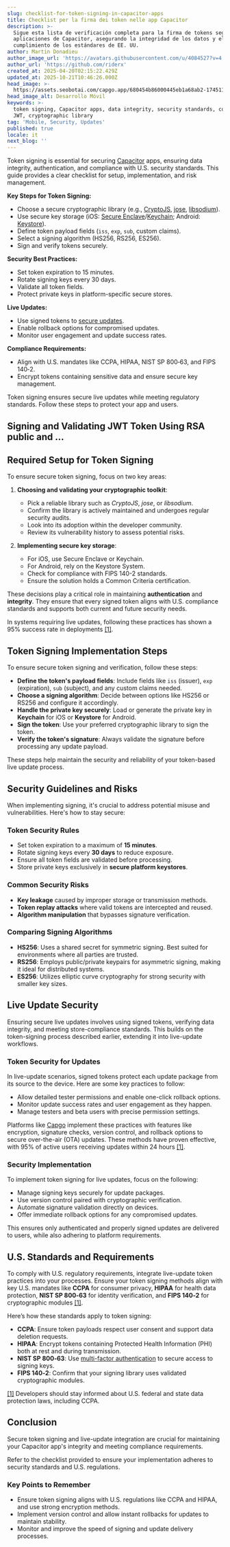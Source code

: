 ```yaml
---
slug: checklist-for-token-signing-in-capacitor-apps
title: Checklist per la firma dei token nelle app Capacitor
description: >-
  Sigue esta lista de verificación completa para la firma de tokens seguros en
  aplicaciones de Capacitor, asegurando la integridad de los datos y el
  cumplimiento de los estándares de EE. UU.
author: Martin Donadieu
author_image_url: 'https://avatars.githubusercontent.com/u/4084527?v=4'
author_url: 'https://github.com/riderx'
created_at: 2025-04-20T02:15:22.429Z
updated_at: 2025-10-21T10:46:26.000Z
head_image: >-
  https://assets.seobotai.com/capgo.app/680454b86000445eb1a68ab2-1745115338258.jpg
head_image_alt: Desarrollo Móvil
keywords: >-
  token signing, Capacitor apps, data integrity, security standards, compliance,
  JWT, cryptographic library
tag: 'Mobile, Security, Updates'
published: true
locale: it
next_blog: ''
---
```

Token signing is essential for securing [Capacitor](https://capacitorjs.com/) apps, ensuring data integrity, authentication, and compliance with U.S. security standards. This guide provides a clear checklist for setup, implementation, and risk management.

**Key Steps for Token Signing:**

-   Choose a secure cryptographic library (e.g., [CryptoJS](https://cryptojs.gitbook.io/docs), [jose](https://www.npmjs.com/package/jose), [libsodium](https://doc.libsodium.org/)).
-   Use secure key storage (iOS: [Secure Enclave](https://support.apple.com/guide/security/secure-enclave-sec59b0b31ff/web)/[Keychain](https://en.wikipedia.org/wiki/Keychain_\(software\)); Android: [Keystore](https://developer.android.com/privacy-and-security/keystore)).
-   Define token payload fields (`iss`, `exp`, `sub`, custom claims).
-   Select a signing algorithm (HS256, RS256, ES256).
-   Sign and verify tokens securely.

**Security Best Practices:**

-   Set token expiration to 15 minutes.
-   Rotate signing keys every 30 days.
-   Validate all token fields.
-   Protect private keys in platform-specific secure stores.

**Live Updates:**

-   Use signed tokens to [secure updates](https://capgo.app/docs/live-updates/update-behavior/).
-   Enable rollback options for compromised updates.
-   Monitor user engagement and update success rates.

**Compliance Requirements:**

-   Align with U.S. mandates like CCPA, HIPAA, NIST SP 800‑63, and FIPS 140‑2.
-   Encrypt tokens containing sensitive data and ensure secure key management.

Token signing ensures secure live updates while meeting regulatory standards. Follow these steps to protect your app and users.

## Signing and Validating JWT Token Using RSA public and ...

## Required Setup for Token Signing

To ensure secure token signing, focus on two key areas:

1.  **Choosing and validating your cryptographic toolkit**:
    
    -   Pick a reliable library such as _CryptoJS_, _jose_, or _libsodium_.
    -   Confirm the library is actively maintained and undergoes regular security audits.
    -   Look into its adoption within the developer community.
    -   Review its vulnerability history to assess potential risks.
2.  **Implementing secure key storage**:
    
    -   For iOS, use Secure Enclave or Keychain.
    -   For Android, rely on the Keystore System.
    -   Check for compliance with FIPS 140-2 standards.
    -   Ensure the solution holds a Common Criteria certification.

These decisions play a critical role in maintaining **authentication** and **integrity**. They ensure that every signed token aligns with U.S. compliance standards and supports both current and future security needs.

In systems requiring live updates, following these practices has shown a 95% success rate in deployments [\[1\]](https://capgo.app/).

## Token Signing Implementation Steps

To ensure secure token signing and verification, follow these steps:

-   **Define the token's payload fields**: Include fields like `iss` (issuer), `exp` (expiration), `sub` (subject), and any custom claims needed.
-   **Choose a signing algorithm**: Decide between options like HS256 or RS256 and configure it accordingly.
-   **Handle the private key securely**: Load or generate the private key in **Keychain** for iOS or **Keystore** for Android.
-   **Sign the token**: Use your preferred cryptographic library to sign the token.
-   **Verify the token's signature**: Always validate the signature before processing any update payload.

These steps help maintain the security and reliability of your token-based live update process.

## Security Guidelines and Risks

When implementing signing, it's crucial to address potential misuse and vulnerabilities. Here's how to stay secure:

### Token Security Rules

-   Set token expiration to a maximum of **15 minutes**.
-   Rotate signing keys every **30 days** to reduce exposure.
-   Ensure all token fields are validated before processing.
-   Store private keys exclusively in **secure platform keystores**.

### Common Security Risks

-   **Key leakage** caused by improper storage or transmission methods.
-   **Token replay attacks** where valid tokens are intercepted and reused.
-   **Algorithm manipulation** that bypasses signature verification.

### Comparing Signing Algorithms

-   **HS256**: Uses a shared secret for symmetric signing. Best suited for environments where all parties are trusted.
-   **RS256**: Employs public/private keypairs for asymmetric signing, making it ideal for distributed systems.
-   **ES256**: Utilizes elliptic curve cryptography for strong security with smaller key sizes.

## Live Update Security

Ensuring secure live updates involves using signed tokens, verifying data integrity, and meeting store-compliance standards. This builds on the token-signing process described earlier, extending it into live-update workflows.

### Token Security for Updates

In live-update scenarios, signed tokens protect each update package from its source to the device. Here are some key practices to follow:

-   Allow detailed tester permissions and enable one-click rollback options.
-   Monitor update success rates and user engagement as they happen.
-   Manage testers and beta users with precise permission settings.

Platforms like [Capgo](https://capgo.app/) implement these practices with features like encryption, signature checks, version control, and rollback options to secure over-the-air (OTA) updates. These methods have proven effective, with 95% of active users receiving updates within 24 hours [\[1\]](https://capgo.app/).

### Security Implementation

To implement token signing for live updates, focus on the following:

-   Manage signing keys securely for update packages.
-   Use version control paired with cryptographic verification.
-   Automate signature validation directly on devices.
-   Offer immediate rollback options for any compromised updates.

This ensures only authenticated and properly signed updates are delivered to users, while also adhering to platform requirements.

## U.S. Standards and Requirements

To comply with U.S. regulatory requirements, integrate live-update token practices into your processes. Ensure your token signing methods align with key U.S. mandates like **CCPA** for consumer privacy, **HIPAA** for health data protection, **NIST SP 800‑63** for identity verification, and **FIPS 140‑2** for cryptographic modules [\[1\]](https://capgo.app/).

Here’s how these standards apply to token signing:

-   **CCPA**: Ensure token payloads respect user consent and support data deletion requests.
-   **HIPAA**: Encrypt tokens containing Protected Health Information (PHI) both at rest and during transmission.
-   **NIST SP 800‑63**: Use [multi-factor authentication](https://capgo.app/docs/webapp/mfa/) to secure access to signing keys.
-   **FIPS 140‑2**: Confirm that your signing library uses validated cryptographic modules.

[\[1\]](https://capgo.app/) Developers should stay informed about U.S. federal and state data protection laws, including CCPA.

## Conclusion

Secure token signing and live-update integration are crucial for maintaining your Capacitor app's integrity and meeting compliance requirements.

Refer to the checklist provided to ensure your implementation adheres to security standards and U.S. regulations.

### Key Points to Remember

-   Ensure token signing aligns with U.S. regulations like CCPA and HIPAA, and use strong encryption methods.
-   Implement version control and allow instant rollbacks for updates to maintain stability.
-   Monitor and improve the speed of signing and update delivery processes.
